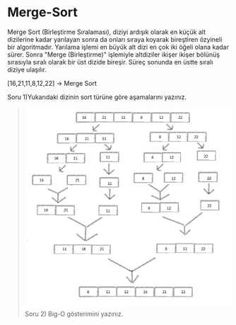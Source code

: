 # Merge-Sort
Merge Sort (Birleştirme Sıralaması), diziyi ardışık olarak en küçük alt dizilerine kadar yarılayan sonra da onları sıraya koyarak bireştiren özyineli bir algoritmadır. Yarılama işlemi en büyük alt dizi en çok iki öğeli olana kadar sürer. Sonra "Merge (Birleştirme)" işlemiyle altdiziler ikişer ikişer bölünüş sırasıyla sıralı olarak bir üst dizide bireşir. Süreç sonunda en üstte sıralı diziye ulaşılır.

[16,21,11,8,12,22] -> Merge Sort

Soru 1)Yukarıdaki dizinin sort türüne göre aşamalarını yazınız.
> ![](Merge.png)
Soru 2) Big-O gösterimini yazınız.
